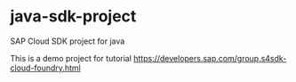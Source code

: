 # java-sdk-project
SAP Cloud SDK project for java

This is a demo project for tutorial https://developers.sap.com/group.s4sdk-cloud-foundry.html
